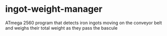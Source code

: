 # ingot-weight-manager
ATmega 2560 program that detects iron ingots moving on the conveyor belt and weighs their total weight as they pass the bascule
